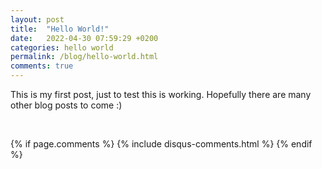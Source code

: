 ```yaml
---
layout: post
title:  "Hello World!"
date:   2022-04-30 07:59:29 +0200
categories: hello world
permalink: /blog/hello-world.html
comments: true
---
```


This is my first post, just to test this is working. Hopefully there are many other blog posts to come :)

<br>

{% if page.comments %} 
{% include disqus-comments.html %}
{% endif %}
